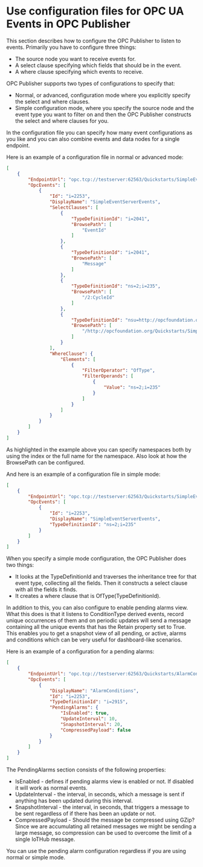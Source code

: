 # Use configuration files for OPC UA Events in OPC Publisher

This section describes how to configure the OPC Publisher to listen to events. Primarily you have to configure three things:
* The source node you want to receive events for.
* A select clause specifying which fields that should be in the event.
* A where clause specifying which events to receive.

 OPC Publisher supports two types of configurations to specify that:
* Normal, or advanced, configuration mode where you explicitly specify the select and where clauses.
* Simple configuration mode, where you specify the source node and the event type you want to filter on and then the OPC Publisher constructs the select and where clauses for you.

In the configuration file you can specify how many event configurations as you like and you can also combine events and data nodes for a single endpoint.

Here is an example of a configuration file in normal or advanced mode:
```json
[
    {
        "EndpointUrl": "opc.tcp://testserver:62563/Quickstarts/SimpleEventsServer",
        "OpcEvents": [
            {
                "Id": "i=2253",
                "DisplayName": "SimpleEventServerEvents",
                "SelectClauses": [
                    {
                        "TypeDefinitionId": "i=2041",
                        "BrowsePath": [
                            "EventId"
                        ]
                    },
                    {
                        "TypeDefinitionId": "i=2041",
                        "BrowsePath": [
                            "Message"
                        ]
                    },
                    {
                        "TypeDefinitionId": "ns=2;i=235",
                        "BrowsePath": [
                            "/2:CycleId"
                        ]
                    },
                    {
                        "TypeDefinitionId": "nsu=http://opcfoundation.org/Quickstarts/SimpleEvents;i=235",
                        "BrowsePath": [
                            "/http://opcfoundation.org/Quickstarts/SimpleEvents#CurrentStep"
                        ]
                    }
                ],
                "WhereClause": {
                    "Elements": [
                        {
                            "FilterOperator": "OfType",
                            "FilterOperands": [
                                {
                                    "Value": "ns=2;i=235"
                                }
                            ]
                        }
                    ]
                }
            }
        ]
    }
]
```
As highlighted in the example above you can specify namespaces both by using the index or the full name for the namespace. Also look at how the BrowsePath can be configured.

And here is an example of a configuration file in simple mode:
```json
[
    {
        "EndpointUrl": "opc.tcp://testserver:62563/Quickstarts/SimpleEventsServer",
        "OpcEvents": [
            {
                "Id": "i=2253",
                "DisplayName": "SimpleEventServerEvents",
                "TypeDefinitionId": "ns=2;i=235"
            }
        ]
    }
]
```

When you specify a simple mode configuration, the OPC Publisher does two things:
* It looks at the TypeDefinitionId and traverses the inheritance tree for that event type, collecting all the fields. Then it constructs a select clause with all the fields it finds.
* It creates a where clause that is OfType(TypeDefinitionId).

In addition to this, you can also configure to enable pending alarms view. What this does is that it listens to ConditionType derived events, record unique occurrences of them and on periodic updates will send a message containing all the unique events that has the Retain property set to True. This enables you to get a snapshot view of all pending, or active, alarms and conditions which can be very useful for dashboard-like scenarios.

Here is an example of a configuration for a pending alarms:
```json
[
    {
        "EndpointUrl": "opc.tcp://testserver:62563/Quickstarts/AlarmConditionServer",
        "OpcEvents": [
            {
                "DisplayName": "AlarmConditions",
                "Id": "i=2253",
                "TypeDefinitionId": "i=2915",
                "PendingAlarms": {
                    "IsEnabled": true,
                    "UpdateInterval": 10,
                    "SnapshotInterval": 20,
                    "CompressedPayload": false
                }
            }
        ]
    }
]
```

The PendingAlarms section consists of the following properties:
* IsEnabled - defines if pending alarms view is enabled or not. If disabled it will work as normal events.
* UpdateInterval - the interval, in seconds, which a message is sent if anything has been updated during this interval.
* SnapshotInterval - the interval, in seconds, that triggers a message to be sent regardless of if there has been an update or not.
* CompressedPayload - Should the message be compressed using GZip? Since we are accumulating all retained messages we might be sending a large message, so compression can be used to overcome the limit of a single IoTHub message.

You can use the pending alarm configuration regardless if you are using normal or simple mode.
